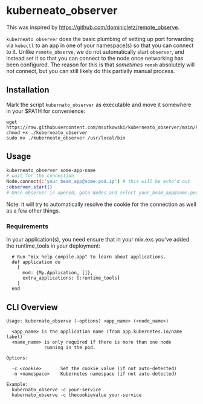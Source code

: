 # kuberneato_observer

This was inspired by https://github.com/dominicletz/remote_observe.

`kuberneato_observer` does the basic plumbing of setting up port forwarding via `kubectl` to an app
in one of your namespace(s) so that you can connect to it. Unlike `remote_observe`, we do not automatically
start `observer`, and instead set it so that you can connect to the node once networking has been configured.
The reason for this is that _sometimes_ `remsh` absolutely will not connect, but you can still likely do this
partially manual process.

## Installation

Mark the script `kubernato_observer` as executable and move it somewhere in your $PATH for convenience:

```
wget https://raw.githubusercontent.com/msutkowski/kuberneato_observer/main/kuberneato_observer
chmod +x ./kuberneato_observer
sudo mv ./kuberneato_observer /usr/local/bin
```

## Usage

```sh
kuberneato_observer some-app-name
# wait for the connection
Node.connect(:'your_beam_app@some.pod.ip') # this will be echo'd out
:observer.start()
# Once observer is opened, goto Nodes and select your_beam_app@some.pod.ip
```

Note: it will try to automatically resolve the cookie for the connection as well as a few other things.

### Requirements

In your application(s), you need ensure that in your mix.exs you've added the runtime_tools in your deployment:

```
  # Run "mix help compile.app" to learn about applications.
  def application do
    [
      mod: {My.Application, []},
      extra_applications: [:runtime_tools]
    ]
  end
```

## CLI Overview

```
Usage: kubernato_observe (-options) <app_name> (<node_name>)

  <app_name> is the application name (from app.kubernetes.io/name label)
  <name_name> is only required if there is more than one node
              running in the pod.

Options:

  -c <cookie>       Set the cookie value (if not auto-detected)
  -n <namespace>    Kubernetes namespace (if not auto-detected)

Example:
  kubernato_observe -c your-service
  kubernato_observe -c thecookievalue your-service
```
